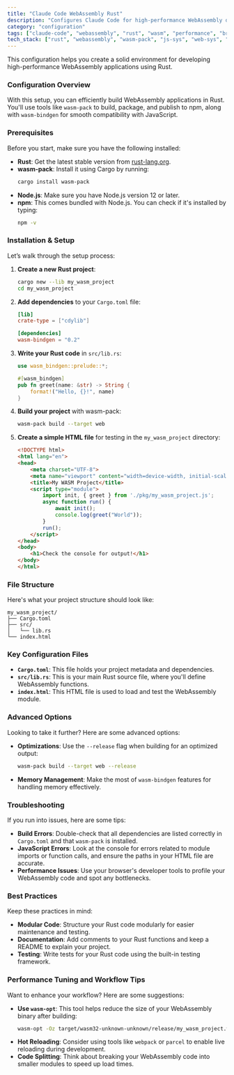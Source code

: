 ```yaml
---
title: "Claude Code WebAssembly Rust"
description: "Configures Claude Code for high-performance WebAssembly development with Rust and seamless browser integration."
category: "configuration"
tags: ["claude-code", "webassembly", "rust", "wasm", "performance", "browser"]
tech_stack: ["rust", "webassembly", "wasm-pack", "js-sys", "web-sys", "wasm-bindgen"]
---
```


This configuration helps you create a solid environment for developing high-performance WebAssembly applications using Rust.

### Configuration Overview
With this setup, you can efficiently build WebAssembly applications in Rust. You'll use tools like `wasm-pack` to build, package, and publish to npm, along with `wasm-bindgen` for smooth compatibility with JavaScript.

### Prerequisites
Before you start, make sure you have the following installed:

- **Rust**: Get the latest stable version from [rust-lang.org](https://www.rust-lang.org/).
- **wasm-pack**: Install it using Cargo by running:
  ```bash
  cargo install wasm-pack
  ```
- **Node.js**: Make sure you have Node.js version 12 or later.
- **npm**: This comes bundled with Node.js. You can check if it's installed by typing:
  ```bash
  npm -v
  ```

### Installation & Setup
Let’s walk through the setup process:

1. **Create a new Rust project**:
   ```bash
   cargo new --lib my_wasm_project
   cd my_wasm_project
   ```
2. **Add dependencies** to your `Cargo.toml` file:
   ```toml
   [lib]
   crate-type = ["cdylib"]

   [dependencies]
   wasm-bindgen = "0.2"
   ```
3. **Write your Rust code** in `src/lib.rs`:
   ```rust
   use wasm_bindgen::prelude::*;

   #[wasm_bindgen]
   pub fn greet(name: &str) -> String {
       format!("Hello, {}!", name)
   }
   ```
4. **Build your project** with wasm-pack:
   ```bash
   wasm-pack build --target web
   ```
5. **Create a simple HTML file** for testing in the `my_wasm_project` directory:
   ```html
   <!DOCTYPE html>
   <html lang="en">
   <head>
       <meta charset="UTF-8">
       <meta name="viewport" content="width=device-width, initial-scale=1.0">
       <title>My WASM Project</title>
       <script type="module">
           import init, { greet } from './pkg/my_wasm_project.js';
           async function run() {
               await init();
               console.log(greet("World"));
           }
           run();
       </script>
   </head>
   <body>
       <h1>Check the console for output!</h1>
   </body>
   </html>
   ```

### File Structure
Here's what your project structure should look like:
```
my_wasm_project/
├── Cargo.toml
├── src/
│   └── lib.rs
└── index.html
```

### Key Configuration Files
- **`Cargo.toml`**: This file holds your project metadata and dependencies.
- **`src/lib.rs`**: This is your main Rust source file, where you'll define WebAssembly functions.
- **`index.html`**: This HTML file is used to load and test the WebAssembly module.

### Advanced Options
Looking to take it further? Here are some advanced options:

- **Optimizations**: Use the `--release` flag when building for an optimized output:
  ```bash
  wasm-pack build --target web --release
  ```
- **Memory Management**: Make the most of `wasm-bindgen` features for handling memory effectively.

### Troubleshooting
If you run into issues, here are some tips:

- **Build Errors**: Double-check that all dependencies are listed correctly in `Cargo.toml` and that `wasm-pack` is installed.
- **JavaScript Errors**: Look at the console for errors related to module imports or function calls, and ensure the paths in your HTML file are accurate.
- **Performance Issues**: Use your browser's developer tools to profile your WebAssembly code and spot any bottlenecks.

### Best Practices
Keep these practices in mind:

- **Modular Code**: Structure your Rust code modularly for easier maintenance and testing.
- **Documentation**: Add comments to your Rust functions and keep a README to explain your project.
- **Testing**: Write tests for your Rust code using the built-in testing framework.

### Performance Tuning and Workflow Tips
Want to enhance your workflow? Here are some suggestions:

- **Use `wasm-opt`**: This tool helps reduce the size of your WebAssembly binary after building:
  ```bash
  wasm-opt -Oz target/wasm32-unknown-unknown/release/my_wasm_project.wasm -o optimized.wasm
  ```
- **Hot Reloading**: Consider using tools like `webpack` or `parcel` to enable live reloading during development.
- **Code Splitting**: Think about breaking your WebAssembly code into smaller modules to speed up load times.